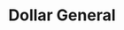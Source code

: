 ---
title: "Dollar General"
url: /crestview/dollar-general-east-james-lee-boulevard/
shop: variety store
---